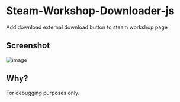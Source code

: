 # Steam-Workshop-Downloader-js
Add download external download button to steam workshop page

## Screenshot
![image](https://github.com/Avtera/Steam-Workshop-Downloader-js/assets/69560119/c306b305-84fe-4923-8af0-93dd4be8bcac)

## Why?
For debugging purposes only.
